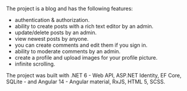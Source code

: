The project is a blog and has the following features:
- authentication & authorization.
- ability to create posts with a rich text editor by an admin.
- update/delete posts by an admin.
- view newest posts by anyone.
- you can create comments and edit them if you sign in.
- ability to moderate comments by an admin.
- create a profile and upload images for your profile picture.
- infinite scrolling.

The project was built with .NET 6 - Web API, ASP.NET Identity, EF Core, SQLite - and Angular 14 - Angular material, RxJS, HTML 5, SCSS.